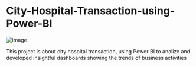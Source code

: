 # City-Hospital-Transaction-using-Power-BI

![image](https://github.com/user-attachments/assets/fccd9ad3-b202-4831-8f07-00c230f37f08)

This project is about city hospital transaction, using Power BI to analize and developed insightful dashboards showing the trends of business activities
